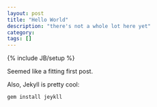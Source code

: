 ```yaml
---
layout: post
title: "Hello World"
description: "there's not a whole lot here yet"
category: 
tags: []
---
```

{% include JB/setup %}

Seemed like a fitting first post. 

Also, Jekyll is pretty cool:

`gem install jeykll`